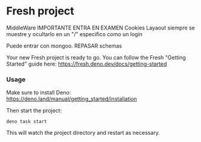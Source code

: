 # Fresh project

MiddleWare IMPORTANTE ENTRA EN EXAMEN
Cookies
Layaout siempre se muestre y ocultarlo en un "/" especifico como un login 

Puede entrar con mongoo. REPASAR schemas


Your new Fresh project is ready to go. You can follow the Fresh "Getting
Started" guide here: https://fresh.deno.dev/docs/getting-started

### Usage

Make sure to install Deno: https://deno.land/manual/getting_started/installation

Then start the project:

```
deno task start
```

This will watch the project directory and restart as necessary.
